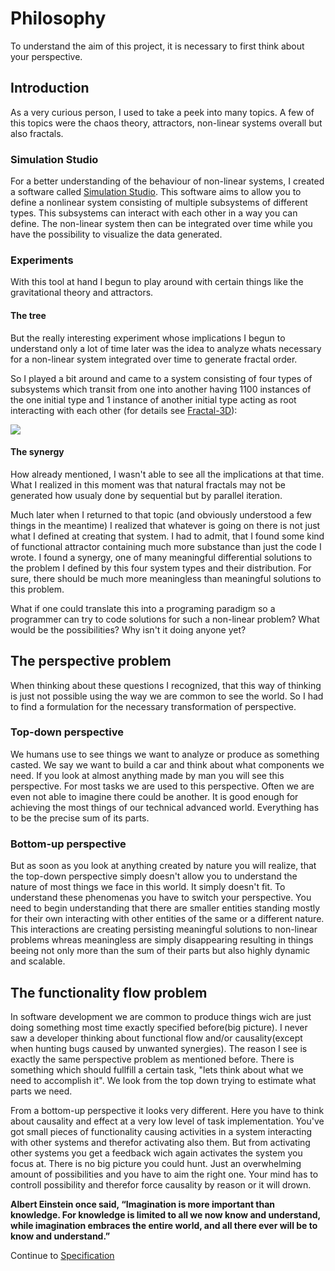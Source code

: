 # Philosophy

To understand the aim of this project, it is necessary to first think about your perspective.

## Introduction
As a very curious person, I used to take a peek into many topics. A few of this topics were the chaos theory, attractors, non-linear systems overall but also fractals.

### Simulation Studio
For a better understanding of the behaviour of non-linear systems, I created a software called [Simulation Studio](http://ss.ralphs-tech.com/). This software aims to allow you to define a nonlinear system consisting of multiple subsystems of different types. This subsystems can interact with each other in a way you can define. The non-linear system then can be integrated over time while you have the possibility to visualize the data generated.

### Experiments
With this tool at hand I begun to play around with certain things like the gravitational theory and attractors. 

#### The tree
But the really interesting experiment whose implications I begun to understand only a lot of time later was the idea to analyze whats necessary for a non-linear system integrated over time to generate fractal order.

So I played a bit around and came to a system consisting of four types of subsystems which transit from one into another having 1100 instances of the one initial type and 1 instance of another initial type acting as root interacting with each other (for details see [Fractal-3D](https://seafile.ralphs-tech.com/f/7c0f0d2563/)):

![](https://github.com/RalphBariz/flow/raw/master/doc/image/phil/2016-08-17%2016_08_01-Simulation%20Studio.png)

#### The synergy
How already mentioned, I wasn't able to see all the implications at that time. What I realized in this moment was that natural fractals may not be generated how usualy done by sequential but by parallel iteration.

Much later when I returned to that topic (and obviously understood a few things in the meantime) I realized that whatever is going on there is not just what I defined at creating that system. I had to admit, that I found some kind of functional attractor containing much more substance than just the code I wrote. I found a synergy, one of many meaningful differential solutions to the problem I defined by this four system types and their distribution. For sure, there should be much more meaningless than meaningful solutions to this problem.

What if one could translate this into a programing paradigm so a programmer can try to code solutions for such a non-linear problem? What would be the possibilities? Why isn't it doing anyone yet?

## The perspective problem
When thinking about these questions I recognized, that this way of thinking is just not possible using the way we are common to see the world. So I had to find a formulation for the necessary transformation of perspective.

### Top-down perspective
We humans use to see things we want to analyze or produce as something casted. We say we want to build a car and think about what components we need. If you look at almost anything made by man you will see this perspective. For most tasks we are used to this perspective. Often we are even not able to imagine there could be another. It is good enough for achieving the most things of our technical advanced world. Everything has to be the precise sum of its parts.

### Bottom-up perspective
But as soon as you look at anything created by nature you will realize, that the top-down perspective simply doesn't allow you to understand the nature of most things we face in this world. It simply doesn't fit. To understand these phenomenas you have to switch your perspective. You need to begin understanding that there are smaller entities standing mostly for their own interacting with other entities of the same or a different nature. This interactions are creating persisting meaningful solutions to non-linear problems whreas meaningless are simply disappearing resulting in things beeing not only more than the sum of their parts but also highly dynamic and scalable.

## The functionality flow problem
In software development we are common to produce things wich are just doing something most time exactly specified before(big picture). I never saw a developer thinking about functional flow and/or causality(except when hunting bugs caused by unwanted synergies). The reason I see is exactly the same perspective problem as mentioned before. There is something which should fullfill a certain task, "lets think about what we need to accomplish it". We look from the top down trying to estimate what parts we need.

From a bottom-up perspective it looks very different. Here you have to think about causality and effect at a very low level of task implementation. You've got small pieces of functionality causing activities in a system interacting with other systems and therefor activating also them. But from activating other systems you get a feedback wich again activates the system you focus at. There is no big picture you could hunt. Just an overwhelming amount of possibilities and you have to aim the right one. Your mind has to controll possibility and therefor force causality by reason or it will drown.

**Albert Einstein once said, “Imagination is more important than knowledge. For knowledge is limited to all we now know and understand, while imagination embraces the entire world, and all there ever will be to know and understand.”**

Continue to [Specification](https://github.com/RalphBariz/flow/blob/master/doc/specification.md)
